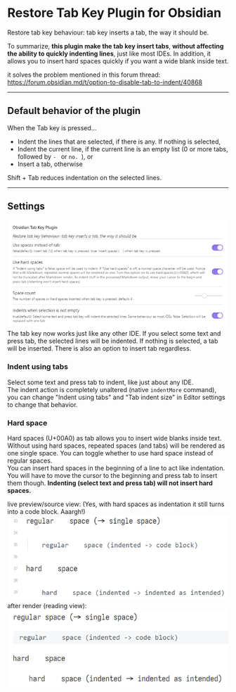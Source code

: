 # Restore Tab Key Plugin for Obsidian
Restore tab key behaviour: tab key inserts a tab, the way it should be.

To summarize, **this plugin make the tab key insert tabs**, **without affecting the ability to quickly indenting lines**, just like most IDEs. In addition, it allows you to insert hard spaces quickly if you want a wide blank inside text.

it solves the problem mentioned in this forum thread: https://forum.obsidian.md/t/option-to-disable-tab-to-indent/40868

---

## Default behavior of the plugin

When the Tab key is pressed...
- Indent the lines that are selected, if there is any. If nothing is selected,
- Indent the current line, if the current line is an empty list (0 or more tabs, followed by `- ` or `no. `), or
- Insert a tab, otherwise

Shift + Tab reduces indentation on the selected lines.

---

## Settings

![](img_plugin-settings.png)\
The tab key now works just like any other IDE. If you select some text and press tab, the selected lines will be indented. If nothing is selected, a tab will be inserted. There is also an option to insert tab regardless.

### Indent using tabs
Select some text and press tab to indent, like just about any IDE.\
The indent action is completely unaltered (native `indentMore` command), you can change "Indent using tabs" and "Tab indent size" in Editor settings to change that behavior.

### Hard space
Hard spaces (U+00A0) as tab allows you to insert wide blanks inside text. Without using hard spaces, repeated spaces (and tabs) will be rendered as one single space. You can toggle whether to use hard space instead of regular spaces.\
You can insert hard spaces in the beginning of a line to act like indentation. You will have to move the cursor to the beginning and press tab to insert them though. **Indenting (select text and press tab) will not insert hard spaces.**

live preview/source view: (Yes, with hard spaces as indentation it still turns into a code block. Aaargh!)\
![](img_hard-spaces.png)\
after render (reading view):\
![](img_hard-spaces-rendered.png)
